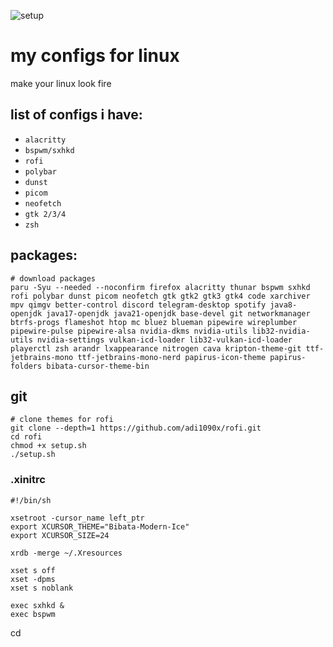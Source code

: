 ![setup](https://github.com/user-attachments/assets/eba80210-2c0f-4fb7-9b43-d8bafa8fffd4)
# my configs for linux
make your linux look fire


## list of configs i have:
- `alacritty`
- `bspwm/sxhkd`
- `rofi`
- `polybar`
- `dunst`
- `picom`
- `neofetch`
- `gtk 2/3/4`
- `zsh`

## packages:
```
# download packages
paru -Syu --needed --noconfirm firefox alacritty thunar bspwm sxhkd rofi polybar dunst picom neofetch gtk gtk2 gtk3 gtk4 code xarchiver mpv qimgv better-control discord telegram-desktop spotify java8-openjdk java17-openjdk java21-openjdk base-devel git networkmanager btrfs-progs flameshot htop mc bluez blueman pipewire wireplumber pipewire-pulse pipewire-alsa nvidia-dkms nvidia-utils lib32-nvidia-utils nvidia-settings vulkan-icd-loader lib32-vulkan-icd-loader playerctl zsh arandr lxappearance nitrogen cava kripton-theme-git ttf-jetbrains-mono ttf-jetbrains-mono-nerd papirus-icon-theme papirus-folders bibata-cursor-theme-bin
```
## git
```
# clone themes for rofi
git clone --depth=1 https://github.com/adi1090x/rofi.git
cd rofi
chmod +x setup.sh
./setup.sh
```
### .xinitrc
```
#!/bin/sh

xsetroot -cursor_name left_ptr
export XCURSOR_THEME="Bibata-Modern-Ice"
export XCURSOR_SIZE=24

xrdb -merge ~/.Xresources

xset s off
xset -dpms
xset s noblank

exec sxhkd &
exec bspwm
```
cd
```
